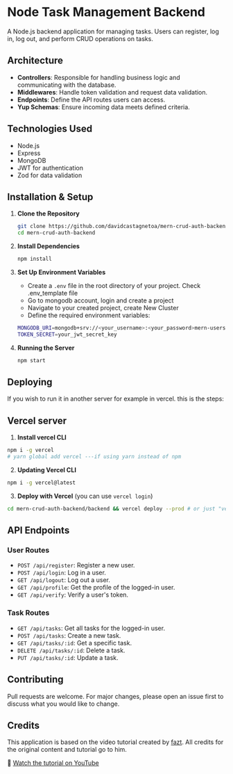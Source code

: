 # Node Task Management Backend

A Node.js backend application for managing tasks. Users can register, log in, log out, and perform CRUD operations on tasks.

## Architecture

- **Controllers**: Responsible for handling business logic and communicating with the database.
- **Middlewares**: Handle token validation and request data validation.
- **Endpoints**: Define the API routes users can access.
- **Yup Schemas**: Ensure incoming data meets defined criteria.

## Technologies Used

- Node.js
- Express
- MongoDB
- JWT for authentication
- Zod for data validation

## Installation & Setup

1. **Clone the Repository**

   ```bash
   git clone https://github.com/davidcastagnetoa/mern-crud-auth-backend.git
   cd mern-crud-auth-backend
   ```

2. **Install Dependencies**

   ```bash
   npm install

   ```

3. **Set Up Environment Variables**

   - Create a `.env` file in the root directory of your project. Check .env_template file
   - Go to mongodb account, login and create a project
   - Navigate to your created project, create New Cluster
   - Define the required environment variables:

   ```bash
   MONGODB_URI=mongodb+srv://<your_username>:<your_password>mern-users.nwszua8.mongodb.net
   TOKEN_SECRET=your_jwt_secret_key
   ```

4. **Running the Server**

   ```bash
   npm start
   ```

## Deploying

If you wish to run it in another server for example in vercel. this is the steps:

## Vercel server

1. **Install vercel CLI**

```bash
npm i -g vercel
# yarn global add vercel ---if using yarn instead of npm
```

2. **Updating Vercel CLI**

```bash
npm i -g vercel@latest
```

3. **Deploy with Vercel** (you can use `vercel login`)

```bash
cd mern-crud-auth-backend/backend && vercel deploy --prod # or just "vercel" without "--prod".
```

## API Endpoints

### User Routes

- `POST /api/register`: Register a new user.
- `POST /api/login`: Log in a user.
- `GET /api/logout`: Log out a user.
- `GET /api/profile`: Get the profile of the logged-in user.
- `GET /api/verify`: Verify a user's token.

### Task Routes

- `GET /api/tasks`: Get all tasks for the logged-in user.
- `POST /api/tasks`: Create a new task.
- `GET /api/tasks/:id`: Get a specific task.
- `DELETE /api/tasks/:id`: Delete a task.
- `PUT /api/tasks/:id`: Update a task.

## Contributing

Pull requests are welcome. For major changes, please open an issue first to discuss what you would like to change.

## Credits

This application is based on the video tutorial created by [fazt](https://www.faztweb.com/). All credits for the original content and tutorial go to him.

🎥 [Watch the tutorial on YouTube](https://youtu.be/NmkY4JgS21A)
